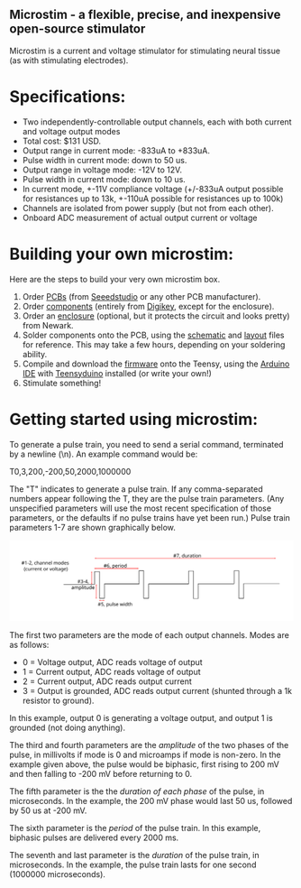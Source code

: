 Microstim - a flexible, precise, and inexpensive open-source stimulator
-------------------------------
Microstim is a current and voltage stimulator for stimulating neural tissue (as with stimulating electrodes). 

# Specifications:

 - Two independently-controllable output channels, each with both current and voltage output modes
 - Total cost: $131 USD.
 - Output range in current mode: -833uA to +833uA. 
 - Pulse width in current mode: down to 50 us.
 - Output range in voltage mode: -12V to 12V.
 - Pulse width in current mode: down to 10 us.
 - In current mode, +-11V compliance voltage (+/-833uA output possible for resistances up to 13k, +-110uA possible for resistances up to 100k)
 - Channels are isolated from power supply (but not from each other).
 - Onboard ADC measurement of actual output current or voltage
 
# Building your own microstim:

Here are the steps to build your very own microstim box. 

1. Order [PCBs](./PCBs/CombinedPCB_fabricationFiles_20181210/)  (from [Seeedstudio](https://www.seeedstudio.com/fusion.html) or any other PCB manufacturer). 
2. Order [components](./microstim_BOM.xlsx) (entirely from [Digikey](https://www.digikey.com/), except for the enclosure).
3. Order an [enclosure](https://www.newark.com/box-enclosures/b5-080bk/enclosure-instrument-aluminium/dp/39M5412?ost=B5-080BK) (optional, but it protects the circuit and looks pretty) from Newark.
4. Solder components onto the PCB, using the [schematic](./schematic.pdf) and [layout](./pcb.pdf) files for reference. This may take a few hours, depending on your soldering ability.
5. Compile and download the [firmware](./microstim_teensy/microstim_teensy.ino) onto the Teensy, using the [Arduino IDE](https://www.arduino.cc/en/main/software) with [Teensyduino](https://www.pjrc.com/teensy/td_download.html) installed (or write your own!)
6. Stimulate something!

# Getting started using microstim:

To generate a pulse train, you need to send a serial command, terminated by a newline (\n). An example command would be:

   T0,3,200,-200,50,2000,1000000
   
The "T" indicates to generate a pulse train. If any comma-separated numbers appear following the T, they are the pulse train parameters. (Any unspecified parameters will use the most recent specification of those parameters, or the defaults if no pulse trains have yet been run.) Pulse train parameters 1-7 are shown graphically below.

![Alt text](./pulseTrainParametrization.svg)

The first two parameters are the mode of each output channels. Modes are as follows:

 - 0 = Voltage output, ADC reads voltage of output
 - 1 = Current output, ADC reads voltage of output 
 - 2 = Current output, ADC reads output current
 - 3 = Output is grounded, ADC reads output current (shunted through a 1k resistor to ground).

In this example, output 0 is generating a voltage output, and output 1 is grounded (not doing anything). 

The third and fourth parameters are the _amplitude_ of the two phases of the pulse, in millivolts if mode is 0 and microamps if mode is non-zero. In the example given above, the pulse would be biphasic, first rising to 200 mV and then falling to -200 mV before returning to 0. 

The fifth parameter is the the _duration of each phase_ of the pulse, in microseconds. In the example, the 200 mV phase would last 50 us, followed by 50 us at -200 mV.

The sixth parameter is the _period_ of the pulse train. In this example, biphasic pulses are delivered every 2000 ms.

The seventh and last parameter is the _duration_ of the pulse train, in microseconds. In the example, the pulse train lasts for one second (1000000 microseconds).



